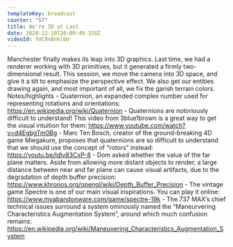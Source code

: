 ```yaml
---
templateKey: broadcast
counter: "57"
title: We're 3D at Last
date: 2020-12-10T20:09:49.328Z
videoId: YUC9n8nklbU
---
```

Manchester finally makes its leap into 3D graphics. Last time, we had a renderer working with 3D primitives, but it generated a firmly two-dimensional result. This session, we move the camera into 3D space, and give it a tilt to emphasize the perspective effect. We also get our entities drawing again, and most important of all, we fix the garish terrain colors. Notes/highlights - Quaternion, an expanded complex number used for representing rotations and orientations: https://en.wikipedia.org/wiki/Quaternion - Quaternions are notoriously difficult to understand! This video from 3blue1brown is a great way to get the visual intuition for them: https://www.youtube.com/watch?v=d4EgbgTm0Bg - Marc Ten Bosch, creator of the ground-breaking 4D game Miegakure, proposes that quaternions are so difficult to understand that we should use the concept of “rotors” instead: https://youtu.be/Idlv83CxP-8 - Dom asked whether the value of the far plane matters. Aside from allowing more distant objects to render, a large distance between near and far plane can cause visual artifacts, due to the degradation of depth buffer precision: https://www.khronos.org/opengl/wiki/Depth_Buffer_Precision - The vintage game Spectre is one of our main visual inspirations. You can play it online: https://www.myabandonware.com/game/spectre-19k - The 737 MAX’s chief technical issues surround a system ominously named the “Maneurvering Characteristics Augmentation System”, around which much confusion remains: https://en.wikipedia.org/wiki/Maneuvering_Characteristics_Augmentation_System